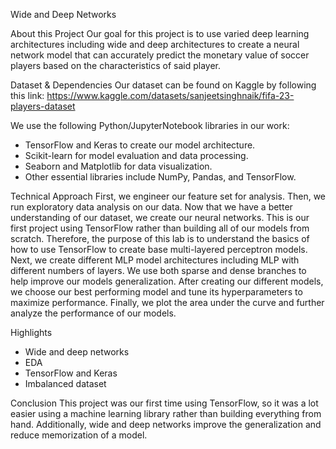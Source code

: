 Wide and Deep Networks
 
About this Project
Our goal for this project is to use varied deep learning architectures including wide and deep architectures to create a neural network model that can accurately predict the monetary value of soccer players based on the characteristics of said player.
 
Dataset & Dependencies
Our dataset can be found on Kaggle by following this link: https://www.kaggle.com/datasets/sanjeetsinghnaik/fifa-23-players-dataset

We use the following Python/JupyterNotebook libraries in our work: 
* TensorFlow and Keras to create our model architecture.
* Scikit-learn for model evaluation and data processing.
* Seaborn and Matplotlib for data visualization.
* Other essential libraries include NumPy, Pandas, and TensorFlow.

 
Technical Approach
First, we engineer our feature set for analysis. Then, we run exploratory data analysis on our data. Now that we have a better understanding of our dataset, we create our neural networks. This is our first project using TensorFlow rather than building all of our models from scratch. Therefore, the purpose of this lab is to understand the basics of how to use TensorFlow to create base multi-layered perceptron models. Next, we create different MLP model architectures including MLP with different numbers of layers. We use both sparse and dense branches to help improve our models generalization. After creating our different models, we choose our best performing model and tune its hyperparameters to maximize performance. Finally, we plot the area under the curve and further analyze the performance of our models.
 
Highlights
* Wide and deep networks
* EDA
* TensorFlow and Keras
* Imbalanced dataset
 
Conclusion
This project was our first time using TensorFlow, so it was a lot easier using a machine learning library rather than building everything from hand. Additionally, wide and deep networks improve the generalization and reduce memorization of a model.

